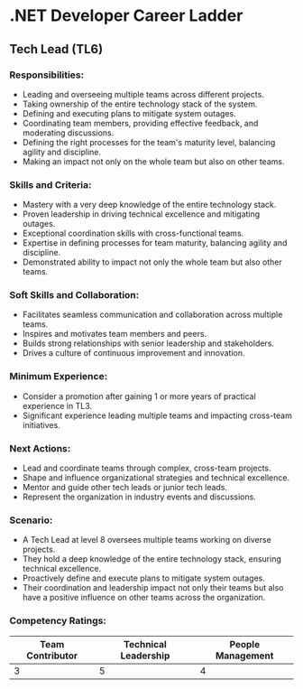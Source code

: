 # .NET Developer Career Ladder

## Tech Lead (TL6)

### Responsibilities:
- Leading and overseeing multiple teams across different projects.
- Taking ownership of the entire technology stack of the system.
- Defining and executing plans to mitigate system outages.
- Coordinating team members, providing effective feedback, and moderating discussions.
- Defining the right processes for the team's maturity level, balancing agility and discipline.
- Making an impact not only on the whole team but also on other teams.

### Skills and Criteria:
- Mastery with a very deep knowledge of the entire technology stack.
- Proven leadership in driving technical excellence and mitigating outages.
- Exceptional coordination skills with cross-functional teams.
- Expertise in defining processes for team maturity, balancing agility and discipline.
- Demonstrated ability to impact not only the whole team but also other teams.

### Soft Skills and Collaboration:
- Facilitates seamless communication and collaboration across multiple teams.
- Inspires and motivates team members and peers.
- Builds strong relationships with senior leadership and stakeholders.
- Drives a culture of continuous improvement and innovation.

### Minimum Experience:
- Consider a promotion after gaining 1 or more years of practical experience in TL3.
- Significant experience leading multiple teams and impacting cross-team initiatives.

### Next Actions:
- Lead and coordinate teams through complex, cross-team projects.
- Shape and influence organizational strategies and technical excellence.
- Mentor and guide other tech leads or junior tech leads.
- Represent the organization in industry events and discussions.

### Scenario:
- A Tech Lead at level 8 oversees multiple teams working on diverse projects.
- They hold a deep knowledge of the entire technology stack, ensuring technical excellence.
- Proactively define and execute plans to mitigate system outages.
- Their coordination and leadership impact not only their teams but also have a positive influence on other teams across the organization.

### Competency Ratings:
| Team Contributor | Technical Leadership | People Management |
| ---------------- | -------------------- | ----------------- |
|         3        |          5           |         4         |
